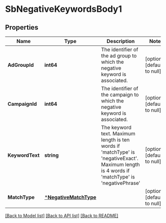 # SbNegativeKeywordsBody1

## Properties
Name | Type | Description | Notes
------------ | ------------- | ------------- | -------------
**AdGroupId** | **int64** | The identifier of the ad group to which the negative keyword is associated. | [optional] [default to null]
**CampaignId** | **int64** | The identifier of the campaign to which the negative keyword is associated. | [optional] [default to null]
**KeywordText** | **string** | The keyword text. Maximum length is ten words if &#x27;matchType&#x27; is &#x27;negativeExact&#x27;. Maximum length is 4 words if &#x27;matchType&#x27; is &#x27;negativePhrase&#x27; | [optional] [default to null]
**MatchType** | [***NegativeMatchType**](NegativeMatchType.md) |  | [optional] [default to null]

[[Back to Model list]](../README.md#documentation-for-models) [[Back to API list]](../README.md#documentation-for-api-endpoints) [[Back to README]](../README.md)

